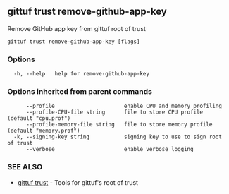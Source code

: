## gittuf trust remove-github-app-key

Remove GitHub app key from gittuf root of trust

```
gittuf trust remove-github-app-key [flags]
```

### Options

```
  -h, --help   help for remove-github-app-key
```

### Options inherited from parent commands

```
      --profile                      enable CPU and memory profiling
      --profile-CPU-file string      file to store CPU profile (default "cpu.prof")
      --profile-memory-file string   file to store memory profile (default "memory.prof")
  -k, --signing-key string           signing key to use to sign root of trust
      --verbose                      enable verbose logging
```

### SEE ALSO

* [gittuf trust](gittuf_trust.md)	 - Tools for gittuf's root of trust

